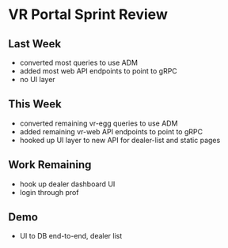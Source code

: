 # VR Portal Sprint Review

## Last Week
- converted most queries to use ADM
- added most web API endpoints to point to gRPC
- no UI layer

## This Week
- converted remaining vr-egg queries to use ADM
- added remaining vr-web API endpoints to point to gRPC
- hooked up UI layer to new API for dealer-list and static pages

## Work Remaining
- hook up dealer dashboard UI
- login through prof

## Demo
- UI to DB end-to-end, dealer list


